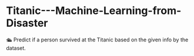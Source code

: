 # Titanic---Machine-Learning-from-Disaster
🛳 Predict if a person survived at the Titanic based on the given info by the dataset.
